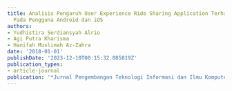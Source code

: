 ```yaml
---
title: Analisis Pengaruh User Experience Ride Sharing Application Terhadap Citra Merek
  Pada Pengguna Android dan iOS
authors:
- Yudhistira Serdiansyah Alrio
- Agi Putra Kharisma
- Hanifah Muslimah Az-Zahra
date: '2018-01-01'
publishDate: '2023-12-10T00:15:32.085819Z'
publication_types:
- article-journal
publication: '*Jurnal Pengembangan Teknologi Informasi dan Ilmu Komputer*'
---
```

